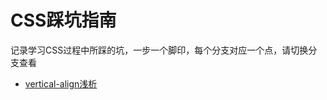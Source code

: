 # CSS踩坑指南
记录学习CSS过程中所踩的坑，一步一个脚印，每个分支对应一个点，请切换分支查看
- [vertical-align浅析](https://github.com/MyDAIDAI/css-study-guide/tree/vertical-align/vertical-align)